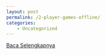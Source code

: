 ```yaml
---
layout: post
permalink: /2-player-games-offline/
categories:
    - Uncategorized
---
```


[Baca Selengkapnya](/03)